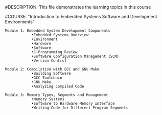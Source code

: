 #DESCRIPTION: This file demonstrates the learning topics in this course

#COURSE: "Introduction to Embedded Systems Software and Development Environments"

	Module 1: Embedded System Development Components
				•Embedded Systems Overview
				•Environment
				•Hardware
				•Software
				•C-Programming Review
				•Software Configuration Management (SCM)
				•Version Control
				
	Module 2: Compilation with GCC and GNU Make
				•Building Software
				•GCC Toolchain
				•GNU Make
				•Analyzing Compiled Code
				
	Module 3: Memory Types, Segments and Management
				•Memory Systems
				•Software to Hardware Memory Interface
				•Writing Code for Different Program Segments
